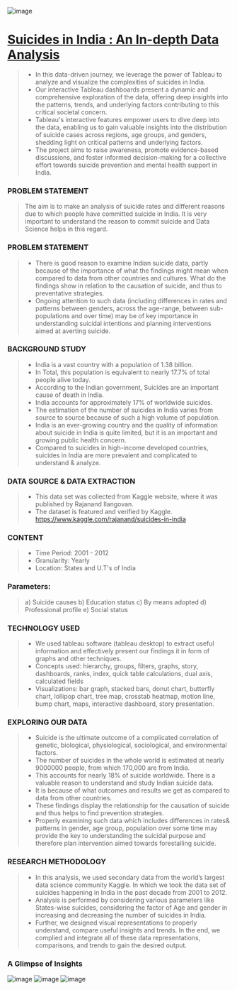 ![image](https://github.com/MUSKAN1903/Suicides-in-India/assets/70433658/1fa94dab-618c-4a57-a534-c20808c7ff5d)


# [Suicides in India : An In-depth Data Analysis](https://public.tableau.com/app/profile/muskan.singh6054/viz/Silent_Suffering/FINALREPORT)
> - In this data-driven journey, we leverage the power of Tableau to analyze and visualize the complexities of suicides in India.
> - Our interactive Tableau dashboards present a dynamic and comprehensive exploration of the data, offering deep insights into the patterns, trends, and underlying factors contributing to this critical societal concern.
> - Tableau's interactive features empower users to dive deep into the data, enabling us to  gain valuable insights into the distribution of suicide cases across regions, age groups, and genders, shedding light on critical patterns and underlying factors.
> - The project aims to raise awareness, promote evidence-based discussions, and foster informed decision-making for a collective effort towards suicide prevention and mental health support in India.

### PROBLEM STATEMENT
> The aim is to make an analysis of suicide rates and different reasons due to which people have committed suicide in India. It is very important to understand the reason to commit suicide and Data Science helps in this regard.

### PROBLEM STATEMENT
> -	There is good reason to examine Indian suicide data, partly because of the importance of what the findings might mean when compared to data from other countries and cultures. What do the findings show in relation to the causation of suicide, and thus to preventative strategies.
> -	Ongoing attention to such data (including differences in rates and patterns between genders, across the age-range, between sub-populations and over time) may be of key importance in understanding suicidal intentions and planning interventions aimed at averting suicide.

### BACKGROUND STUDY
> -	India is a vast country with a population of 1.38 billion.
> -	In Total, this population is equivalent to nearly 17.7% of total people alive today.
> -	According to the Indian government, Suicides are an important cause of death in India.
> -	India accounts for approximately 17% of worldwide suicides.
> -	The estimation of the number of suicides in India varies from source to source because of such a high volume of population. 
> -	India is an ever-growing country and the quality of information about suicide in India is quite limited, but it is an important and growing public health concern.
> -	Compared to suicides in high-income developed countries, suicides in India are more prevalent and complicated to understand & analyze.

### DATA SOURCE & DATA EXTRACTION
> - This data set was collected from Kaggle website, where it was published by Rajanand Ilangovan. 
> - The dataset is featured and verified by Kaggle.
> https://www.kaggle.com/rajanand/suicides-in-india

### CONTENT
> - Time Period: 2001 - 2012
> - Granularity: Yearly
> - Location: States and U.T's of India

### Parameters:
> a) Suicide causes
> b) Education status
> c) By means adopted
> d) Professional profile
> e) Social status

### TECHNOLOGY USED

> -	We used tableau software (tableau desktop) to extract useful information and effectively present our findings it in form of graphs and other techniques. 
> -	Concepts used: hierarchy, groups, filters, graphs, story, dashboards, ranks, index, quick table calculations, dual axis, calculated fields
> -	Visualizations: bar graph, stacked bars, donut chart, butterfly chart, lollipop chart, tree map, crosstab heatmap, motion line, bump chart, maps, interactive dashboard, story presentation.

### EXPLORING OUR DATA
> -	Suicide is the ultimate outcome of a complicated correlation of genetic, biological, physiological, sociological, and environmental factors. 
> -	The number of suicides in the whole world is estimated at nearly 9000000 people, from which 170,000 are from India. 
> -	This accounts for nearly 18% of suicide worldwide. There is a valuable reason to understand and study Indian suicide data. 
> -	It is because of what outcomes and results we get as compared to data from other countries. 
> -	These findings display the relationship for the causation of suicide and thus helps to find prevention strategies.
> -	Properly examining such data which includes differences in rates& patterns in gender, age group, population over some time may provide the key to understanding the suicidal purpose and therefore plan intervention aimed towards forestalling suicide.

### RESEARCH METHODOLOGY
> -	In this analysis, we used secondary data from the world’s largest data science community Kaggle. In which we took the data set of suicides happening in India in the past decade from 2001 to 2012. 
> -	Analysis is performed by considering various parameters like States-wise suicides, considering the factor of Age and gender in increasing and decreasing the number of suicides in India.
> -	Further, we designed visual representations to properly understand, compare useful insights and trends. In the end, we complied and integrate all of these data representations, comparisons, and trends to gain the desired output.

### A Glimpse of Insights

![image](https://github.com/MUSKAN1903/Silent-Suffering/assets/70433658/87999da1-4045-4431-a273-3d117bfa84df)
![image](https://github.com/MUSKAN1903/Suicides-in-India/assets/70433658/c3564617-f2c6-4f74-b7e0-5706bdbe90d6)
![image](https://github.com/MUSKAN1903/Suicides-in-India/assets/70433658/ed7b6d20-ce10-471d-b61e-4472b56e2b80)

